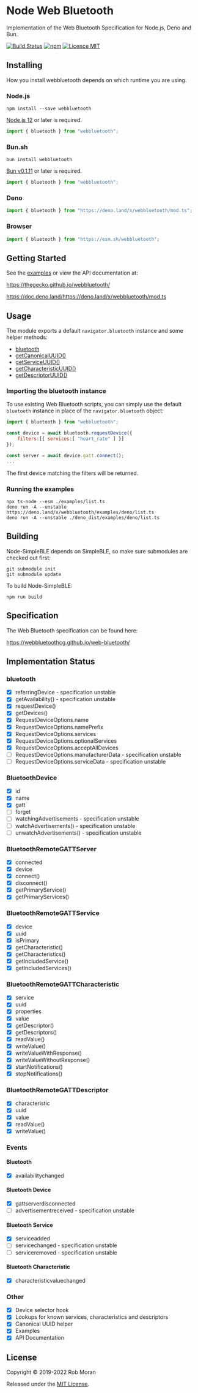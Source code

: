 # Node Web Bluetooth

Implementation of the Web Bluetooth Specification for Node.js, Deno and Bun.

[![Build Status](https://github.com/thegecko/webbluetooth/workflows/ci/badge.svg)](https://github.com/thegecko/webbluetooth/actions)
[![npm](https://img.shields.io/npm/dm/webbluetooth.svg)](https://www.npmjs.com/package/webbluetooth)
[![Licence MIT](https://img.shields.io/badge/licence-MIT-blue.svg)](http://opensource.org/licenses/MIT)

## Installing

How you install webbluetooth depends on which runtime you are using.

### Node.js

    npm install --save webbluetooth

[Node.js 12](https://nodejs.org) or later is required.

```ts
import { bluetooth } from "webbluetooth";
```

### Bun.sh

    bun install webbluetooth

[Bun v0.1.11](https://bun.sh) or later is required.

```ts
import { bluetooth } from "webbluetooth";
```

### Deno

```ts
import { bluetooth } from "https://deno.land/x/webbluetooth/mod.ts";
```

### Browser

```ts
import { bluetooth } from "https://esm.sh/webbluetooth";
```

## Getting Started

See the [examples](https://github.com/thegecko/webbluetooth/tree/master/examples/) or view the API documentation at:

https://thegecko.github.io/webbluetooth/

https://doc.deno.land/https://deno.land/x/webbluetooth/mod.ts

## Usage

The module exports a default `navigator.bluetooth` instance and some helper methods:

- [bluetooth](variables/bluetooth-1.html)
- [getCanonicalUUID()](functions/getCanonicalUUID.html)
- [getServiceUUID()](functions/getServiceUUID.html)
- [getCharacteristicUUID()](functions/getCharacteristicUUID.html)
- [getDescriptorUUID()](functions/getDescriptorUUID.html)

### Importing the bluetooth instance

To use existing Web Bluetooth scripts, you can simply use the default `bluetooth` instance in place of the `navigator.bluetooth` object:

```JavaScript
import { bluetooth } from "webbluetooth";

const device = await bluetooth.requestDevice({
    filters:[{ services:[ "heart_rate" ] }]
});

const server = await device.gatt.connect();
...
```

The first device matching the filters will be returned.

### Running the examples

    npx ts-node --esm ./examples/list.ts
    deno run -A --unstable https://deno.land/x/webbluetooth/examples/deno/list.ts
    deno run -A --unstable ./deno_dist/examples/deno/list.ts

## Building

Node-SimpleBLE depends on SimpleBLE, so make sure submodules are checked out first:

    git submodule init
    git submodule update

To build Node-SimpleBLE:

    npm run build

## Specification

The Web Bluetooth specification can be found here:

https://webbluetoothcg.github.io/web-bluetooth/

## Implementation Status

### bluetooth

- [x] referringDevice - specification unstable
- [x] getAvailability() - specification unstable
- [x] requestDevice()
- [x] getDevices()
- [x] RequestDeviceOptions.name
- [x] RequestDeviceOptions.namePrefix
- [x] RequestDeviceOptions.services
- [x] RequestDeviceOptions.optionalServices
- [x] RequestDeviceOptions.acceptAllDevices
- [ ] RequestDeviceOptions.manufacturerData - specification unstable
- [ ] RequestDeviceOptions.serviceData - specification unstable

### BluetoothDevice

- [x] id
- [x] name
- [x] gatt
- [ ] forget
- [ ] watchingAdvertisements - specification unstable
- [ ] watchAdvertisements() - specification unstable
- [ ] unwatchAdvertisements() - specification unstable

### BluetoothRemoteGATTServer

- [x] connected
- [x] device
- [x] connect()
- [x] disconnect()
- [x] getPrimaryService()
- [x] getPrimaryServices()

### BluetoothRemoteGATTService

- [x] device
- [x] uuid
- [x] isPrimary
- [x] getCharacteristic()
- [x] getCharacteristics()
- [x] getIncludedService()
- [x] getIncludedServices()

### BluetoothRemoteGATTCharacteristic

- [x] service
- [x] uuid
- [x] properties
- [x] value
- [x] getDescriptor()
- [x] getDescriptors()
- [x] readValue()
- [x] writeValue()
- [x] writeValueWithResponse()
- [x] writeValueWithoutResponse()
- [x] startNotifications()
- [x] stopNotifications()

### BluetoothRemoteGATTDescriptor

- [x] characteristic
- [x] uuid
- [x] value
- [x] readValue()
- [x] writeValue()

### Events

#### Bluetooth

- [x] availabilitychanged

#### Bluetooth Device

- [x] gattserverdisconnected
- [ ] advertisementreceived - specification unstable

#### Bluetooth Service

- [x] serviceadded
- [ ] servicechanged - specification unstable
- [ ] serviceremoved - specification unstable

#### Bluetooth Characteristic

- [x] characteristicvaluechanged

### Other

- [x] Device selector hook
- [x] Lookups for known services, characteristics and descriptors
- [x] Canonical UUID helper
- [x] Examples
- [x] API Documentation

## License

Copyright © 2019-2022 Rob Moran

Released under the [MIT License](LICENSE).
